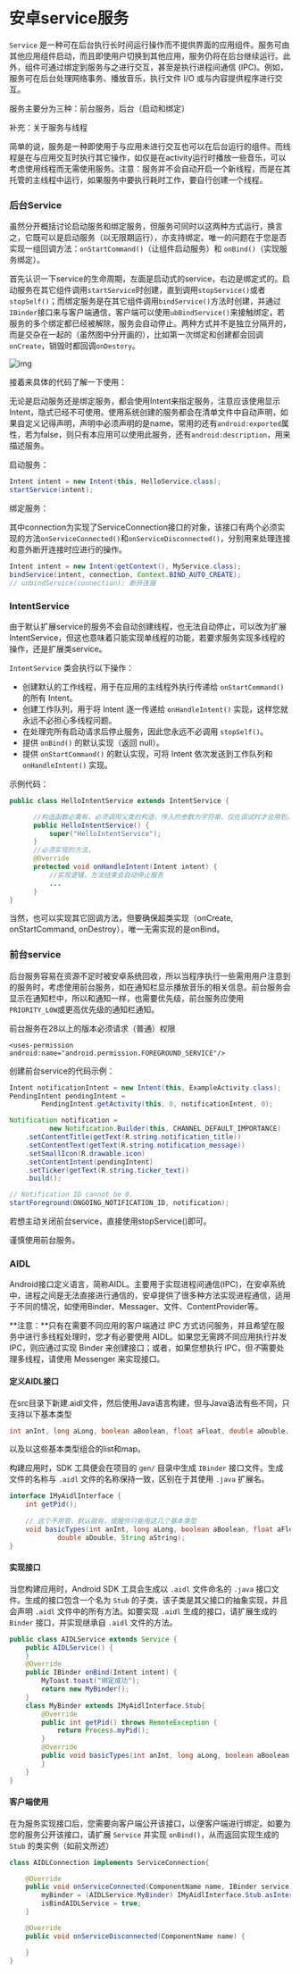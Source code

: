 # 安卓service服务

`Service` 是一种可在后台执行长时间运行操作而不提供界面的应用组件。服务可由其他应用组件启动，而且即使用户切换到其他应用，服务仍将在后台继续运行。此外，组件可通过绑定到服务与之进行交互，甚至是执行进程间通信 (IPC)。例如，服务可在后台处理网络事务、播放音乐，执行文件 I/O 或与内容提供程序进行交互。

服务主要分为三种：前台服务，后台（启动和绑定）

补充：关于服务与线程

简单的说，服务是一种即使用于与应用未进行交互也可以在后台运行的组件。而线程是在与应用交互时执行其它操作，如仅是在activity运行时播放一些音乐，可以考虑使用线程而无需使用服务。注意：服务并不会自动开启一个新线程，而是在其托管的主线程中运行，如果服务中要执行耗时工作，要自行创建一个线程。

### 后台Service

虽然分开概括讨论启动服务和绑定服务，但服务可同时以这两种方式运行，换言之，它既可以是启动服务（以无限期运行），亦支持绑定。唯一的问题在于您是否实现一组回调方法：`onStartCommand()`（让组件启动服务）和 `onBind()`（实现服务绑定）。

首先认识一下service的生命周期，左面是启动式的service，右边是绑定式的。启动服务在其它组件调用`startService`时创建，直到调用`stopService()`或者`stopSelf()`；而绑定服务是在其它组件调用`bindService()`方法时创建，并通过`IBinder`接口来与客户端通信，客户端可以使用`ubBindService()`来接触绑定，若服务的多个绑定都已经被解除，服务会自动停止。两种方式并不是独立分隔开的，而是交杂在一起的（虽然图中分开画的），比如第一次绑定和创建都会回调`onCreate`，销毁时都回调`onDestory`。

![img](https://developer.android.google.cn/images/service_lifecycle.png)

接着来具体的代码了解一下使用：

无论是启动服务还是绑定服务，都会使用Intent来指定服务，注意应该使用显示Intent，隐式已经不可使用。使用系统创建的服务都会在清单文件中自动声明，如果自定义记得声明，声明中必须声明的是name，常用的还有`android:exported`属性，若为false，则只有本应用可以使用此服务，还有`android:description`，用来描述服务。

启动服务：

```java
Intent intent = new Intent(this, HelloService.class);
startService(intent);
```

绑定服务：

其中connection为实现了ServiceConnection接口的对象，该接口有两个必须实现的方法`onServiceConnected()`和`onServiceDisconnected()`，分别用来处理连接和意外断开连接时应进行的操作。

```java
Intent intent = new Intent(getContext(), MyService.class);
bindService(intent, connection, Context.BIND_AUTO_CREATE);
// unbindService(connection); 断开连接
```

### IntentService

由于默认扩展service的服务不会自动创建线程，也无法自动停止，可以改为扩展IntentService，但这也意味着只能实现单线程的功能，若要求服务实现多线程的操作，还是扩展类service。

`IntentService` 类会执行以下操作：

- 创建默认的工作线程，用于在应用的主线程外执行传递给 `onStartCommand()` 的所有 Intent。
- 创建工作队列，用于将 Intent 逐一传递给 `onHandleIntent()` 实现，这样您就永远不必担心多线程问题。
- 在处理完所有启动请求后停止服务，因此您永远不必调用 `stopSelf()`。
- 提供 `onBind()` 的默认实现（返回 null）。
- 提供 `onStartCommand()` 的默认实现，可将 Intent 依次发送到工作队列和 `onHandleIntent()` 实现。

示例代码：

```java
public class HelloIntentService extends IntentService {

      //构造函数必需有，必须调用父类的构造，传入的参数为字符串，仅在调试时才会用到。
      public HelloIntentService() {
          super("HelloIntentService");
      }
	  //必须实现的方法，
      @Override
      protected void onHandleIntent(Intent intent) {
          //实现逻辑，方法结束会自动停止服务
          ...
      }
}
```

当然，也可以实现其它回调方法，但要确保超类实现（onCreate, onStartCommand, onDestroy），唯一无需实现的是onBind。

### 前台service

后台服务容易在资源不足时被安卓系统回收，所以当程序执行一些需用用户注意到的服务时，考虑使用前台服务，如在通知栏显示播放音乐的相关信息。前台服务会显示在通知栏中，所以和通知一样，也需要优先级，前台服务应使用`PRIORITY_LOW`或更高优先级的通知栏通知。

前台服务在28以上的版本必须请求（普通）权限

`<uses-permission android:name="android.permission.FOREGROUND_SERVICE"/>`

创建前台service的代码示例：

```java
Intent notificationIntent = new Intent(this, ExampleActivity.class);
PendingIntent pendingIntent =
        PendingIntent.getActivity(this, 0, notificationIntent, 0);

Notification notification =
          new Notification.Builder(this, CHANNEL_DEFAULT_IMPORTANCE)
    .setContentTitle(getText(R.string.notification_title))
    .setContentText(getText(R.string.notification_message))
    .setSmallIcon(R.drawable.icon)
    .setContentIntent(pendingIntent)
    .setTicker(getText(R.string.ticker_text))
    .build();

// Notification ID cannot be 0.
startForeground(ONGOING_NOTIFICATION_ID, notification);
```

若想主动关闭前台service，直接使用stopService()即可。

谨慎使用前台服务。

### AIDL

Android接口定义语言，简称AIDL。主要用于实现进程间通信(IPC)，在安卓系统中，进程之间是无法直接进行通信的，安卓提供了很多种方法实现进程通信，适用于不同的情况，如使用Binder、Messager、文件、ContentProvider等。

**注意：**只有在需要不同应用的客户端通过 IPC 方式访问服务，并且希望在服务中进行多线程处理时，您才有必要使用 AIDL。如果您无需跨不同应用执行并发 IPC，则应通过实现 Binder 来创建接口；或者，如果您想执行 IPC，但*不*需要处理多线程，请使用 Messenger 来实现接口。

#### 定义AIDL接口

在src目录下新建.aidl文件，然后使用Java语言构建，但与Java语法有些不同，只支持以下基本类型

```java
int anInt, long aLong, boolean aBoolean, float aFloat, double aDouble, String aString
```

以及以这些基本类型组合的list和map。

构建应用时，SDK 工具便会在项目的 `gen/` 目录中生成 `IBinder` 接口文件。生成文件的名称与 `.aidl` 文件的名称保持一致，区别在于其使用 `.java` 扩展名。

```java
interface IMyAidlInterface {
    int getPid();
    
    // 这个不用管，默认就有，提醒你只能用这几个基本类型
    void basicTypes(int anInt, long aLong, boolean aBoolean, float aFloat,
            double aDouble, String aString);
}
```

#### 实现接口

当您构建应用时，Android SDK 工具会生成以 `.aidl` 文件命名的 `.java` 接口文件。生成的接口包含一个名为 `Stub` 的子类，该子类是其父接口的抽象实现，并且会声明 `.aidl` 文件中的所有方法。如要实现 `.aidl` 生成的接口，请扩展生成的 `Binder` 接口，并实现继承自 `.aidl` 文件的方法。

```java
public class AIDLService extends Service {
    public AIDLService() {
    }
    @Override
    public IBinder onBind(Intent intent) {
        MyToast.toast("绑定成功");
        return new MyBinder();
    }
    class MyBinder extends IMyAidlInterface.Stub{
        @Override
        public int getPid() throws RemoteException {
            return Process.myPid();
        }
        @Override
        public void basicTypes(int anInt, long aLong, boolean aBoolean, float aFloat, double aDouble, String aString) throws RemoteException {
        }
    }
}
```

#### 客户端使用

在为服务实现接口后，您需要向客户端公开该接口，以便客户端进行绑定。如要为您的服务公开该接口，请扩展 `Service` 并实现 `onBind()`，从而返回实现生成的 `Stub` 的类实例（如前文所述）

```java
class AIDLConnection implements ServiceConnection{

    @Override
    public void onServiceConnected(ComponentName name, IBinder service) {
        myBinder = (AIDLService.MyBinder) IMyAidlInterface.Stub.asInterface(service);
        isBindAIDLService = true;
    }

    @Override
    public void onServiceDisconnected(ComponentName name) {

    }
}
```

